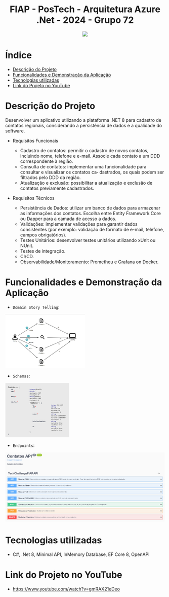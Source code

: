 <h1 align="center">FIAP - PosTech - Arquitetura Azure .Net - 2024 - Grupo 72</h1> 

<p align="center">
  <img loading="lazy" src="http://img.shields.io/static/v1?label=STATUS&message=EM%20DESENVOLVIMENTO&color=GREEN&style=for-the-badge"/>
</p>

# Índice 
* [Descrição do Projeto](#descrição-do-projeto)
* [Funcionalidades e Demonstração da Aplicação](#funcionalidades-e-demonstração-da-aplicação)
* [Tecnologias utilizadas](#tecnologias-utilizadas)
* [Link do Projeto no YouTube](#link-do-projeto-no-youtube)

# Descrição do Projeto

Desenvolver um aplicativo utilizando a plataforma .NET 8 para cadastro de contatos regionais, considerando a persistência de dados e a qualidade do software.

* Requisitos Funcionais
  - Cadastro de contatos: permitir o cadastro de novos contatos, incluindo nome, telefone e e-mail. Associe cada contato a um DDD correspondente à região.
  - Consulta de contatos: implementar uma funcionalidade para consultar e visualizar os contatos ca‐ dastrados, os quais podem ser filtrados pelo DDD da região.
  - Atualização e exclusão: possibilitar a atualização e exclusão de contatos previamente cadastrados.

* Requisitos Técnicos
  - Persistência de Dados: utilizar um banco de dados para armazenar as informações dos contatos. Escolha entre Entity Framework Core ou Dapper para a camada de acesso a dados.
  - Validações: implementar validações para garantir dados consistentes (por exemplo: validação de
formato de e-mail, telefone, campos obrigatórios).
  - Testes Unitários: desenvolver testes unitários utilizando xUnit ou NUnit.
  - Testes de integração.
  - CI/CD.
  - Observabilidade/Monitoramento: Prometheu e Grafana on Docker.


# Funcionalidades e Demonstração da Aplicação
- `Domain Story Telling`: 
<img loading="lazy" width="50%" height="50%" src="Docs/Domain Storytelling/Domain Story Telling.jpg"/>

- `Schemas`: 
<img loading="lazy" width="40%" height="40%" src="Docs/Domain Storytelling/Schemas.PNG"/>

- `Endpoints`: 
<img loading="lazy" width="100%" height="100%" src="Docs/Domain Storytelling/Endpoints.PNG"/>

# Tecnologias utilizadas
- C#, .Net 8, Minimal API, InMemory Database, EF Core 8, OpenAPI

# Link do Projeto no YouTube
- https://www.youtube.com/watch?v=gmRAX21eDeo

